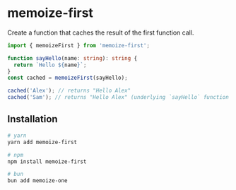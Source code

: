 # memoize-first

Create a function that caches the result of the first function call.

```ts
import { memoizeFirst } from 'memoize-first';

function sayHello(name: string): string {
  return `Hello ${name}`;
}
const cached = memoizeFirst(sayHello);

cached('Alex'); // returns "Hello Alex"
cached('Sam'); // returns "Hello Alex" (underlying `sayHello` function not called)
```

## Installation

```bash
# yarn
yarn add memoize-first

# npm
npm install memoize-first

# bun
bun add memoize-one
```

